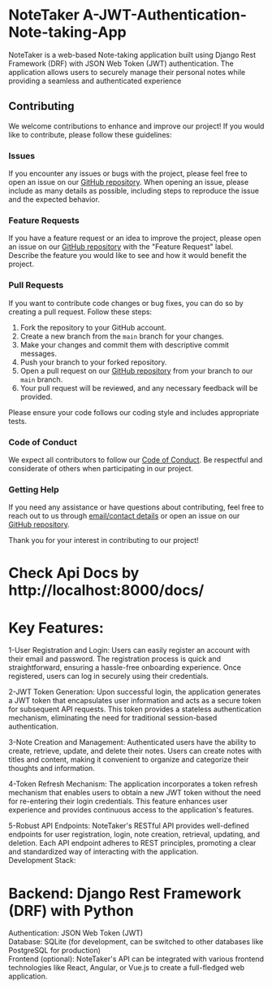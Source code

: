 # NoteTaker A-JWT-Authentication-Note-taking-App
NoteTaker is a web-based Note-taking application built using Django Rest Framework (DRF) with JSON Web Token (JWT) authentication. The application allows users to securely manage their personal notes while providing a seamless and authenticated experience

## Contributing
We welcome contributions to enhance and improve our project! If you would like to contribute, please follow these guidelines:

### Issues
If you encounter any issues or bugs with the project, please feel free to open an issue on our [GitHub repository](https://github.com/Ravikalakoti/NoteTaker---A-JWT-Authentication-Note-taking-App/issues). When opening an issue, please include as many details as possible, including steps to reproduce the issue and the expected behavior.

### Feature Requests
If you have a feature request or an idea to improve the project, please open an issue on our [GitHub repository](link-to-repo-issues) with the "Feature Request" label. Describe the feature you would like to see and how it would benefit the project.

### Pull Requests
If you want to contribute code changes or bug fixes, you can do so by creating a pull request. Follow these steps:

1. Fork the repository to your GitHub account.
2. Create a new branch from the `main` branch for your changes.
3. Make your changes and commit them with descriptive commit messages.
4. Push your branch to your forked repository.
5. Open a pull request on our [GitHub repository](link-to-repo-pulls) from your branch to our `main` branch.
6. Your pull request will be reviewed, and any necessary feedback will be provided.

Please ensure your code follows our coding style and includes appropriate tests.

### Code of Conduct

We expect all contributors to follow our [Code of Conduct](link-to-code-of-conduct). Be respectful and considerate of others when participating in our project.

### Getting Help

If you need any assistance or have questions about contributing, feel free to reach out to us through [email/contact details](mailto:your-email@example.com) or open an issue on our [GitHub repository](link-to-repo-issues).

Thank you for your interest in contributing to our project!
# Check Api Docs by http://localhost:8000/docs/

# Key Features:
1-User Registration and Login: Users can easily register an account with their email and password. The registration process is quick and straightforward, ensuring a hassle-free onboarding experience. Once registered, users can log in securely using their credentials.<br>

2-JWT Token Generation: Upon successful login, the application generates a JWT token that encapsulates user information and acts as a secure token for subsequent API requests. This token provides a stateless authentication mechanism, eliminating the need for traditional session-based authentication.<br>

3-Note Creation and Management: Authenticated users have the ability to create, retrieve, update, and delete their notes. Users can create notes with titles and content, making it convenient to organize and categorize their thoughts and information.

4-Token Refresh Mechanism: The application incorporates a token refresh mechanism that enables users to obtain a new JWT token without the need for re-entering their login credentials. This feature enhances user experience and provides continuous access to the application's features.

5-Robust API Endpoints: NoteTaker's RESTful API provides well-defined endpoints for user registration, login, note creation, retrieval, updating, and deletion. Each API endpoint adheres to REST principles, promoting a clear and standardized way of interacting with the application.
<br>
Development Stack:

# Backend: Django Rest Framework (DRF) with Python<br>
Authentication: JSON Web Token (JWT)<br>
Database: SQLite (for development, can be switched to other databases like PostgreSQL for production)<br>
Frontend (optional): NoteTaker's API can be integrated with various frontend technologies like React, Angular, or Vue.js to create a full-fledged web application.
